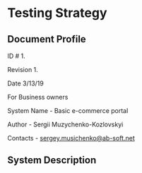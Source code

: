 # Testing Strategy
## Document Profile
ID # 1.

Revision 1.

Date 3/13/19

For Business owners 

System Name - Basic e-commerce portal

Author - Sergii Muzychenko-Kozlovskyi

Contacts - sergey.musichenko@ab-soft.net

## System Description
